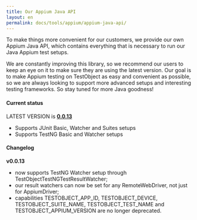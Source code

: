 ```yaml
---
title: Our Appium Java API
layout: en
permalink: docs/tools/appium/appium-java-api/
---
```


To make things more convenient for our customers, we provide our own Appium Java API, which contains everything that is necessary to run our Java Appium test setups.

We are constantly improving this library, so we recommend our users to keep an eye on it to make sure they are using the latest version. Our goal is to make Appium testing on TestObject as easy and convenient as possible, so we are always looking to support more advanced setups and interesting testing frameworks. So stay tuned for more Java goodness!

<h4>Current status</h4>

LATEST VERSION is <a href="https://github.com/testobject/testobject-appium-java-api"><strong>0.0.13</strong></a>

* Supports JUnit Basic, Watcher and Suites setups
* Supports TestNG Basic and Watcher setups

<h4>Changelog</h4>

<strong>v0.0.13</strong>

* now supports TestNG Watcher setup through TestObjectTestNGTestResultWatcher;
* our result watchers can now be set for any RemoteWebDriver, not just for AppiumDriver;
* capabilities TESTOBJECT_APP_ID, TESTOBJECT_DEVICE, TESTOBJECT_SUITE_NAME, TESTOBJECT_TEST_NAME and TESTOBJECT_APPIUM_VERSION are no longer deprecated.